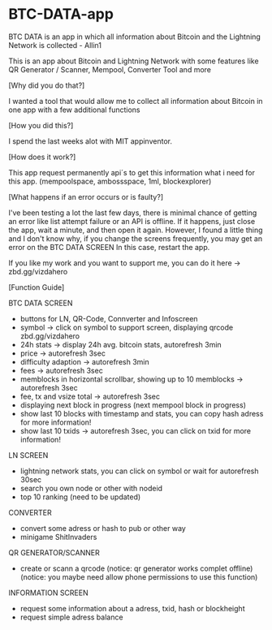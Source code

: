 # BTC-DATA-app
BTC DATA is an app in which all information about Bitcoin and the Lightning Network is collected - Allin1


This is an app about Bitcoin and Lightning Network with some features like QR Generator / Scanner, Mempool, Converter Tool and more




[Why did you do that?]

I wanted a tool that would allow me to collect all information about Bitcoin in one app with a few additional functions





[How you did this?]

I spend the last weeks alot with MIT appinventor.





[How does it work?]

This app request permanently api´s to get this information what i need for this app.
(mempoolspace, ambossspace, 1ml, blockexplorer)





[What happens if an error occurs or is faulty?]

I've been testing a lot the last few days, there is minimal chance of getting an error like list attempt failure or an API is offline.
If it happens, just close the app, wait a minute, and then open it again.
However, I found a little thing and I don't know why, if you change the screens frequently, you may get an error on the BTC DATA SCREEN
In this case, restart the app.


If you like my work and you want to support me, you can do it here -> zbd.gg/vizdahero




[Function Guide]

BTC DATA SCREEN
- buttons for LN, QR-Code, Connverter and Infoscreen
- symbol -> click on symbol to support screen, displaying qrcode zbd.gg/vizdahero
- 24h stats -> display 24h avg. bitcoin stats, autorefresh 3min
- price -> autorefresh 3sec
- difficulty adaption -> autorefresh 3min
- fees -> autorefresh 3sec
- memblocks in horizontal scrollbar, showing up to 10 memblocks -> autorefresh 3sec
- fee, tx and vsize total -> autorefresh 3sec
- displaying next block in progress (next mempool block in progress)
- show last 10 blocks with timestamp and stats, you can copy hash adress for more information!
- show last 10 txids -> autorefresh 3sec, you can click on txid for more information!


LN SCREEN
- lightning network stats, you can click on symbol or wait for autorefresh 30sec
- search you own node or other with nodeid
- top 10 ranking (need to be updated)


CONVERTER
- convert some adress or hash to pub or other way
- minigame ShitInvaders


QR GENERATOR/SCANNER
- create or scann a qrcode
(notice: qr generator works complet offline)
(notice: you maybe need allow phone permissions to use this function)


INFORMATION SCREEN
- request some information about a adress, txid, hash or blockheight
- request simple adress balance 
